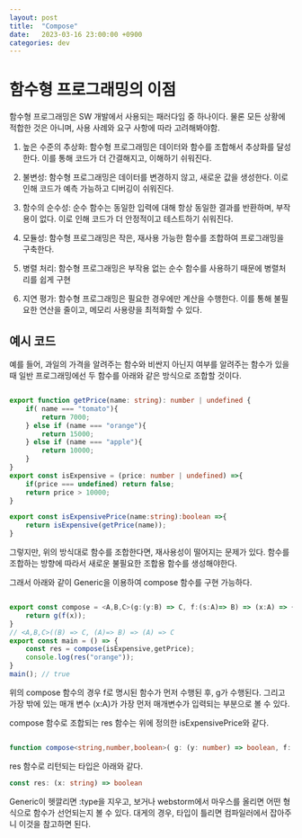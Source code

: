 ```yaml
---
layout: post
title:  "Compose"
date:   2023-03-16 23:00:00 +0900
categories: dev
---
```


# 함수형 프로그래밍의 이점
함수형 프로그래밍은 SW 개발에서 사용되는 패러다임 중 하나이다. 물론 모든 상황에 적합한 것은 아니며, 사용 사례와 요구 사항에 따라 고려해봐야함.

1. 높은 수준의 추상화: 함수형 프로그래밍은 데이터와 함수를 조합해서 추상화를 달성한다. 이를 통해 코드가 더 간결해지고, 이해하기 쉬워진다.

2. 불변성: 함수형 프로그래밍은 데이터를 변경하지 않고, 새로운 값을 생성한다. 이로 인해 코드가 예측 가능하고 디버깅이 쉬워진다.

3. 함수의 순수성: 순수 함수는 동일한 입력에 대해 항상 동일한 결과를 반환하며, 부작용이 없다. 이로 인해 코드가 더 안정적이고 테스트하기 쉬워진다. 

4. 모듈성: 함수형 프로그래밍은 작은, 재사용 가능한 함수를 조합하여 프로그래밍을 구축한다.

5. 병렬 처리: 함수형 프로그래밍은 부작용 없는 순수 함수를 사용하기 때문에 병렬처리를 쉽게 구현

6. 지연 평가: 함수형 프로그래밍은 필요한 경우에만 계산을 수행한다. 이를 통해 불필요한 연산을 줄이고, 메모리 사용량을 최적화할 수 있다.

## 예시 코드
예를 들어, 과일의 가격을 알려주는 함수와 비싼지 아닌지 여부를 알려주는 함수가 있을때 일반 프로그래밍에선 두 함수를 아래와 같은 방식으로 조합할 것이다.

~~~ ts

export function getPrice(name: string): number | undefined {
    if( name === "tomato"){
        return 7000;
    } else if (name === "orange"){
        return 15000;
    } else if (name === "apple"){
        return 10000;
    }
}
export const isExpensive = (price: number | undefined) =>{
    if(price === undefined) return false;
    return price > 10000;
}

export const isExpensivePrice(name:string):boolean =>{
    return isExpensive(getPrice(name));
}

~~~

그렇지만, 위의 방식대로 함수를 조합한다면, 재사용성이 떨어지는 문제가 있다. 함수를 조합하는 방향에 따라서 새로운 불필요한 조합용 함수를 생성해야한다.

그래서 아래와 같이 Generic을 이용하여 compose 함수를 구현 가능하다.

~~~ ts

export const compose = <A,B,C>(g:(y:B) => C, f:(s:A)=> B) => (x:A) => {
    return g(f(x));
}
// <A,B,C>((B) => C, (A)=> B) => (A) => C
export const main = () => {
    const res = compose(isExpensive,getPrice);
    console.log(res("orange"));
}
main(); // true

~~~

위의 compose 함수의 경우 f로 명시된 함수가 먼저 수행된 후, g가 수행된다. 그리고 가장 밖에 있는 매개 변수 (x:A)가 가장 먼저 매개변수가 입력되는 부분으로 볼 수 있다. 

compose 함수로 조합되는 res 함수는 위에 정의한 isExpensivePrice와 같다. 

~~~ ts

function compose<string,number,boolean>( g: (y: number) => boolean, f: (s: string) => number): (x: string) => boolean

~~~

res 함수로 리턴되는 타입은 아래와 같다.
~~~ ts
const res: (x: string) => boolean
~~~

Generic이 헷깔리면 :type을 지우고, 보거나 webstorm에서 마우스를 올리면 어떤 형식으로 함수가 선언되는지 볼 수 있다.
대게의 경우, 타입이 틀리면 컴파일러에서 잡아주니 이것을 참고하면 된다.



